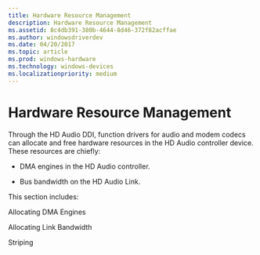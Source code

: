 ```yaml
---
title: Hardware Resource Management
description: Hardware Resource Management
ms.assetid: 8c4db391-380b-4644-8d46-372f82acffae
ms.author: windowsdriverdev
ms.date: 04/20/2017
ms.topic: article
ms.prod: windows-hardware
ms.technology: windows-devices
ms.localizationpriority: medium
---
```


# Hardware Resource Management


Through the HD Audio DDI, function drivers for audio and modem codecs can allocate and free hardware resources in the HD Audio controller device. These resources are chiefly:

-   DMA engines in the HD Audio controller.

-   Bus bandwidth on the HD Audio Link.

This section includes:

Allocating DMA Engines

Allocating Link Bandwidth

Striping

 

 




